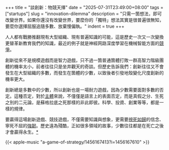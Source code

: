 +++
title = "談創新：物競天擇"
date = "2025-07-31T23:49:00+08:00"
tags = ["startups"]
slug = "innovation-dilemma"
description = "只需一箇想法，即可改變世界。如果你還沒有改變世界，要麼你的「獨特」想法其實是很普遍很無知，要麼你選擇屈服追隨多數、放棄慢偏執。"
indent = true
+++

人人都有戰勝推翻現有大型組織、現有普遍知識的可能，這是歷史一次又一次變換更替革新教育我們的知識，最近的例子就是神經网路深度學習在機械智能方面的[競爭](https://reuixiy.notion.site/1e6c9131ed4f801d8c98fc6e90c41a87)。

創新從來不是規模遊戲而是智力遊戲，只不過一箇普通箇體打敗一群高智力階級團體的機率太小，前者往往只是坐井觀天的奇談。但歷史告訴我們：創新往往又不會發生在大型組織的多數，而發生在箇體的少數，以致後者引發地殼變化尺度創新的機率更大。

創新總是多數中的少數，所以創新也是一場耐力遊戲，因為少數需要面對多數的否定。這種否定，對於[主體](https://reuixiy.notion.site/21dc9131ed4f8090a893c569bd5aac3b)來說，不僅僅是語言上的表面否定，而是真假之分、生死之別的二元論，是蘇格拉底之死那樣的非此即彼。科學、投資、創業等等，都是一樣的規律。

要贏得這場創新遊戲、競技遊戲，不僅需要知識與想象，更需要[視死如歸](https://reuixiy.notion.site/6e8b328b1b074260a4e56959e42b8af5)的信念、寧死不屈的[強韌](https://reuixiy.notion.site/138c9131ed4f80ec981ff28f3437a56d#138c9131ed4f804ca996e6ec52f87927)。歷史遠為殘酷，正如很多領域的故事，少數往往都是在死亡之後才會贏得永生。[*](https://reuixiy.notion.site/241c9131ed4f8010a0b9e62faa7f8640)

{{< apple-music "a-game-of-strategy/1456167413?i=1456167610" >}}